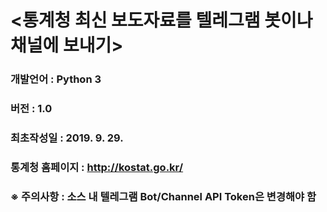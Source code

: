 # <통계청 최신 보도자료를 텔레그램 봇이나 채널에 보내기>
### 개발언어 : Python 3
### 버전 :  1.0
### 최초작성일 : 2019. 9. 29.
### 통계청 홈페이지 : http://kostat.go.kr/
### ※ 주의사항 : 소스 내 텔레그램 Bot/Channel API Token은 변경해야 함
